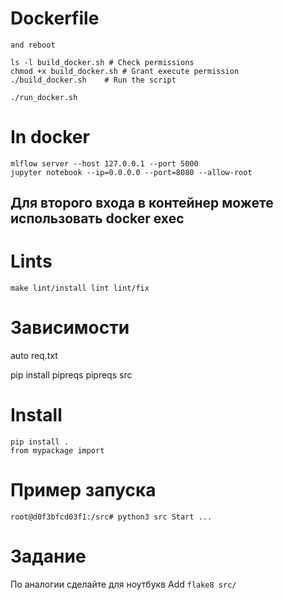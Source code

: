 # Dockerfile
```sudo usermod -aG docker $USER
and reboot

ls -l build_docker.sh # Check permissions
chmod +x build_docker.sh # Grant execute permission
./build_docker.sh    # Run the script

./run_docker.sh
```
# In docker
```
mlflow server --host 127.0.0.1 --port 5000
jupyter notebook --ip=0.0.0.0 --port=8080 --allow-root
```
## Для второго входа в контейнер можете использовать docker exec

# Lints
`
make lint/install lint lint/fix
`

# Зависимости
auto req.txt

pip install pipreqs
pipreqs src


# Install
```
pip install .
from mypackage import 
```
# Пример запуска
`
root@d0f3bfcd03f1:/src# python3 src
Start ...
`
# Задание
По аналогии сделайте для ноутбукв
Add `flake8 src/`
